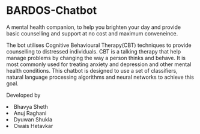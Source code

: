 # BARDOS-Chatbot
<p>A mental health companion, to help you brighten your day and provide basic counselling and support at no cost and maximum conveneince.
</p>

<p>
The bot utilises Cognitive Behavioural Therapy(CBT) techniques to provide counselling to distressed individuals.
CBT is a talking therapy that help manage problems by changing the way a person thinks and behave. It is  most commonly used for treating anxiety and depression and other mental health conditions. 
This chatbot is designed to use a set of classifiers, natural language processing algorithms and neural networks to achieve this goal.
</p>

<p>Developed by
  <li>Bhavya Sheth</li>
  <li>Anuj Raghani</li>
  <li>Dyuwan Shukla</li>
  <li>Owais Hetavkar</li>
</p>
